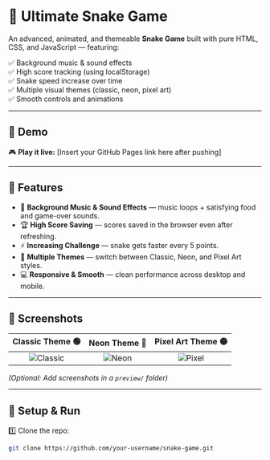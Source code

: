 # 🐍 Ultimate Snake Game

An advanced, animated, and themeable **Snake Game** built with pure HTML, CSS, and JavaScript — featuring:

✅ Background music & sound effects  
✅ High score tracking (using localStorage)  
✅ Snake speed increase over time  
✅ Multiple visual themes (classic, neon, pixel art)  
✅ Smooth controls and animations  

---

## 🚀 Demo

🎮 **Play it live:** [Insert your GitHub Pages link here after pushing]

---

## 🌟 Features

- 🎵 **Background Music & Sound Effects** — music loops + satisfying food and game-over sounds.
- 🏆 **High Score Saving** — scores saved in the browser even after refreshing.
- ⚡ **Increasing Challenge** — snake gets faster every 5 points.
- 🎨 **Multiple Themes** — switch between Classic, Neon, and Pixel Art styles.
- 💻 **Responsive & Smooth** — clean performance across desktop and mobile.

---

## 📸 Screenshots

| Classic Theme 🟢 | Neon Theme 💜 | Pixel Art Theme 🟡 |
| :-------------: | :-----------: | :---------------: |
| ![Classic](preview/classic.png) | ![Neon](preview/neon.png) | ![Pixel](preview/pixel.png) |

*(Optional: Add screenshots in a `preview/` folder)*

---

## 🔧 Setup & Run

1️⃣ Clone the repo:
```bash
git clone https://github.com/your-username/snake-game.git
